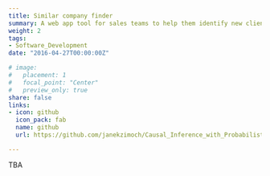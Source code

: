 ```yaml
---
title: Similar company finder
summary: A web app tool for sales teams to help them identify new clients, that are similar to their existing clients.  
weight: 2
tags:
- Software_Development
date: "2016-04-27T00:00:00Z"

# image:
#   placement: 1
#   focal_point: "Center"
#   preview_only: true
share: false
links:
- icon: github
  icon_pack: fab
  name: github
  url: https://github.com/janekzimoch/Causal_Inference_with_Probabilistic_Modelling/blob/main/L48Project.ipynb

---
```


TBA
